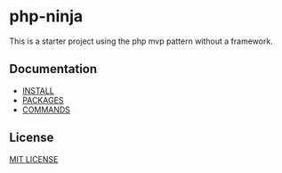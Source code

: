 # php-ninja

This is a starter project using the php mvp pattern without a framework.

## Documentation

- [INSTALL](INSTALL.md)
- [PACKAGES](PACKAGES.md)
- [COMMANDS](COMMANDS.md)

## License

[MIT LICENSE](LICENSE)